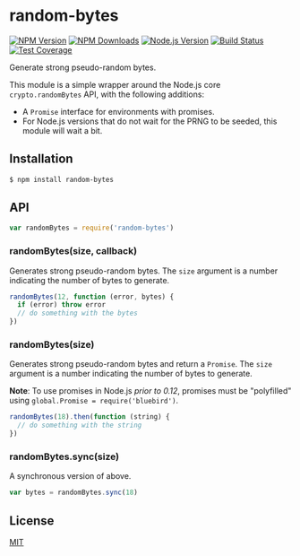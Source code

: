 # random-bytes

[![NPM Version][npm-image]][npm-url]
[![NPM Downloads][downloads-image]][downloads-url]
[![Node.js Version][node-version-image]][node-version-url]
[![Build Status][travis-image]][travis-url]
[![Test Coverage][coveralls-image]][coveralls-url]

Generate strong pseudo-random bytes.

This module is a simple wrapper around the Node.js core `crypto.randomBytes` API,
with the following additions:

  * A `Promise` interface for environments with promises.
  * For Node.js versions that do not wait for the PRNG to be seeded, this module
    will wait a bit.

## Installation

```sh
$ npm install random-bytes
```

## API

```js
var randomBytes = require('random-bytes')
```

### randomBytes(size, callback)

Generates strong pseudo-random bytes. The `size` argument is a number indicating
the number of bytes to generate.

```js
randomBytes(12, function (error, bytes) {
  if (error) throw error
  // do something with the bytes
})
```

### randomBytes(size)

Generates strong pseudo-random bytes and return a `Promise`. The `size` argument is
a number indicating the number of bytes to generate.

**Note**: To use promises in Node.js _prior to 0.12_, promises must be
"polyfilled" using `global.Promise = require('bluebird')`.

```js
randomBytes(18).then(function (string) {
  // do something with the string
})
```

### randomBytes.sync(size)

A synchronous version of above.

```js
var bytes = randomBytes.sync(18)
```

## License

[MIT](LICENSE)

[npm-image]: https://img.shields.io/npm/v/random-bytes.svg
[npm-url]: https://npmjs.org/package/random-bytes
[node-version-image]: https://img.shields.io/node/v/random-bytes.svg
[node-version-url]: https://nodejs.org/en/download
[travis-image]: https://img.shields.io/travis/crypto-utils/random-bytes/master.svg
[travis-url]: https://travis-ci.org/crypto-utils/random-bytes
[coveralls-image]: https://img.shields.io/coveralls/crypto-utils/random-bytes/master.svg
[coveralls-url]: https://coveralls.io/r/crypto-utils/random-bytes?branch=master
[downloads-image]: https://img.shields.io/npm/dm/random-bytes.svg
[downloads-url]: https://npmjs.org/package/random-bytes

